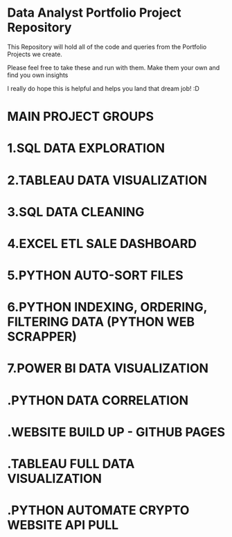 # Data Analyst Portfolio Project Repository

This Repository will hold all of the code and queries from the Portfolio Projects we create.

Please feel free to take these and run with them. Make them your own and find you own insights

I really do hope this is helpful and helps you land that dream job! :D

# MAIN PROJECT GROUPS
# 1.SQL DATA EXPLORATION
# 2.TABLEAU DATA VISUALIZATION 
# 3.SQL DATA CLEANING
# 4.EXCEL ETL SALE DASHBOARD
# 5.PYTHON AUTO-SORT FILES
# 6.PYTHON INDEXING, ORDERING, FILTERING DATA (PYTHON WEB SCRAPPER)
# 7.POWER BI DATA VISUALIZATION
# .PYTHON DATA CORRELATION
# .WEBSITE BUILD UP - GITHUB PAGES
# .TABLEAU FULL DATA VISUALIZATION
# .PYTHON AUTOMATE CRYPTO WEBSITE API PULL
